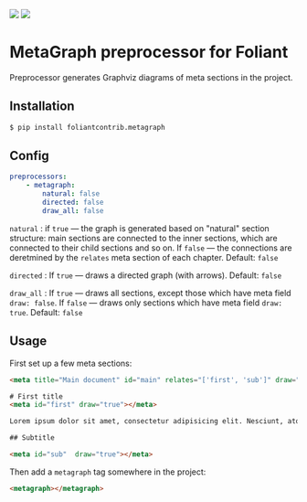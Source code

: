 [![](https://img.shields.io/pypi/v/foliantcontrib.metagraph.png)](https://pypi.org/project/foliantcontrib.metagraph/)  [![](https://img.shields.io/github/v/tag/foliant-docs/foliantcontrib.metagraph.png?label=GitHub)](https://github.com/foliant-docs/foliantcontrib.metagraph)

# MetaGraph preprocessor for Foliant

Preprocessor generates Graphviz diagrams of meta sections in the project.

## Installation

```bash
$ pip install foliantcontrib.metagraph
```

## Config

```yaml
preprocessors:
    - metagraph:
        natural: false
        directed: false
        draw_all: false
```

`natural`
:   if `true` — the graph is generated based on "natural" section structure: main sections are connected to the inner sections, which are connected to their child sections and so on. If `false` — the connections are deretmined by the `relates` meta section of each chapter. Default: `false`

`directed`
:   If `true` — draws a directed graph (with arrows). Default: `false`

`draw_all`
:   If `true` — draws all sections, except those which have meta field `draw: false`. If `false` — draws only sections which have meta field `draw: true`. Default: `false`

## Usage

First set up a few meta sections:

```html
<meta title="Main document" id="main" relates="['first', 'sub']" draw="true"></meta>

# First title
<meta id="first" draw="true"></meta>

Lorem ipsum dolor sit amet, consectetur adipisicing elit. Nesciunt, atque.

## Subtitle

<meta id="sub"  draw="true"></meta>
```

Then add a `metagraph` tag somewhere in the project:

```html
<metagraph></metagraph>
```
